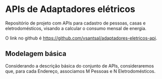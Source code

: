 # APIs de Adaptadores elétricos

Repositório de projeto com APIs para cadastro de pessoas, casas e eletrodomésticos, visando a calcular o consumo mensal de energia.

O link no github é https://github.com/vsantsal/adaptadores-eletricos-api.

## Modelagem básica

Considerando a descrição básica do conjunto de APIs, consideraremos que, para cada Endereço, associamos M Pessoas e N Eletrodomésticos.


